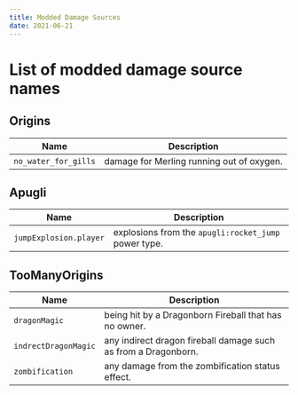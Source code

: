 ```yaml
---
title: Modded Damage Sources
date: 2021-06-21
---
```

# List of modded damage source names

## Origins
Name | Description
-----|-------------
`no_water_for_gills` | damage for Merling running out of oxygen.

## Apugli
Name | Description
-----|-------------
`jumpExplosion.player` | explosions from the `apugli:rocket_jump` power type.

## TooManyOrigins
Name | Description
-----|-------------
`dragonMagic` | being hit by a Dragonborn Fireball that has no owner.
`indrectDragonMagic` | any indirect dragon fireball damage such as from a Dragonborn.
`zombification` | any damage from the zombification status effect.